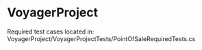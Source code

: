 # VoyagerProject

Required test cases located in: VoyagerProject/VoyagerProjectTests/PointOfSaleRequiredTests.cs

